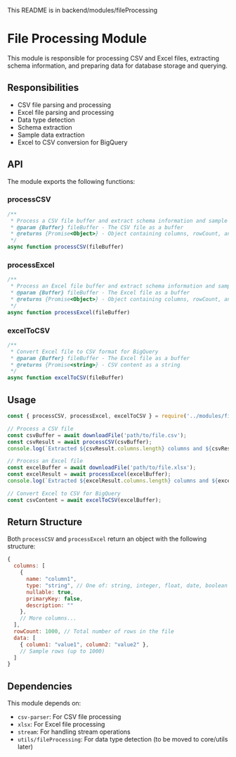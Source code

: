 This README is in backend/modules/fileProcessing

# File Processing Module

This module is responsible for processing CSV and Excel files, extracting schema information, and preparing data for database storage and querying.

## Responsibilities

- CSV file parsing and processing
- Excel file parsing and processing
- Data type detection
- Schema extraction
- Sample data extraction
- Excel to CSV conversion for BigQuery

## API

The module exports the following functions:

### processCSV

```javascript
/**
 * Process a CSV file buffer and extract schema information and sample data
 * @param {Buffer} fileBuffer - The CSV file as a buffer
 * @returns {Promise<Object>} - Object containing columns, rowCount, and sample data
 */
async function processCSV(fileBuffer)
```

### processExcel

```javascript
/**
 * Process an Excel file buffer and extract schema information and sample data
 * @param {Buffer} fileBuffer - The Excel file as a buffer
 * @returns {Promise<Object>} - Object containing columns, rowCount, and sample data
 */
async function processExcel(fileBuffer)
```

### excelToCSV

```javascript
/**
 * Convert Excel file to CSV format for BigQuery
 * @param {Buffer} fileBuffer - The Excel file as a buffer
 * @returns {Promise<string>} - CSV content as a string
 */
async function excelToCSV(fileBuffer)
```

## Usage

```javascript
const { processCSV, processExcel, excelToCSV } = require('../modules/fileProcessing');

// Process a CSV file
const csvBuffer = await downloadFile('path/to/file.csv');
const csvResult = await processCSV(csvBuffer);
console.log(`Extracted ${csvResult.columns.length} columns and ${csvResult.rowCount} rows`);

// Process an Excel file
const excelBuffer = await downloadFile('path/to/file.xlsx');
const excelResult = await processExcel(excelBuffer);
console.log(`Extracted ${excelResult.columns.length} columns and ${excelResult.rowCount} rows`);

// Convert Excel to CSV for BigQuery
const csvContent = await excelToCSV(excelBuffer);
```

## Return Structure

Both `processCSV` and `processExcel` return an object with the following structure:

```javascript
{
  columns: [
    {
      name: "column1",
      type: "string", // One of: string, integer, float, date, boolean
      nullable: true,
      primaryKey: false,
      description: ""
    },
    // More columns...
  ],
  rowCount: 1000, // Total number of rows in the file
  data: [
    { column1: "value1", column2: "value2" },
    // Sample rows (up to 1000)
  ]
}
```

## Dependencies

This module depends on:
- `csv-parser`: For CSV file processing
- `xlsx`: For Excel file processing
- `stream`: For handling stream operations
- `utils/fileProcessing`: For data type detection (to be moved to core/utils later)